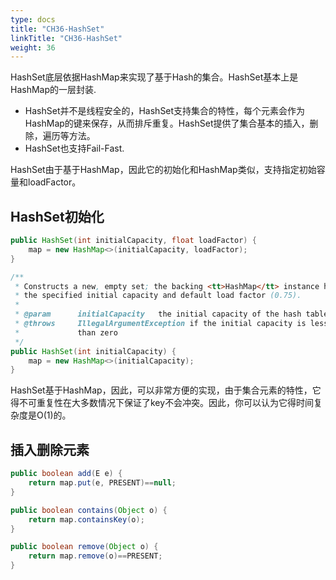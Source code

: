```yaml
---
type: docs
title: "CH36-HashSet"
linkTitle: "CH36-HashSet"
weight: 36
---
```


HashSet底层依据HashMap来实现了基于Hash的集合。HashSet基本上是HashMap的一层封装.

- HashSet并不是线程安全的，HashSet支持集合的特性，每个元素会作为HashMap的键来保存，从而排斥重复。HashSet提供了集合基本的插入，删除，遍历等方法。
- HashSet也支持Fail-Fast.

HashSet由于基于HashMap，因此它的初始化和HashMap类似，支持指定初始容量和loadFactor。

## HashSet初始化

```java
public HashSet(int initialCapacity, float loadFactor) {
    map = new HashMap<>(initialCapacity, loadFactor);
}

/**
 * Constructs a new, empty set; the backing <tt>HashMap</tt> instance has
 * the specified initial capacity and default load factor (0.75).
 *
 * @param      initialCapacity   the initial capacity of the hash table
 * @throws     IllegalArgumentException if the initial capacity is less
 *             than zero
 */
public HashSet(int initialCapacity) {
    map = new HashMap<>(initialCapacity);
}
```

HashSet基于HashMap，因此，可以非常方便的实现，由于集合元素的特性，它得不可重复性在大多数情况下保证了key不会冲突。因此，你可以认为它得时间复杂度是O(1)的。

## 插入删除元素

```java
public boolean add(E e) {
    return map.put(e, PRESENT)==null;
}

public boolean contains(Object o) {
    return map.containsKey(o);
}

public boolean remove(Object o) {
    return map.remove(o)==PRESENT;
}
```
